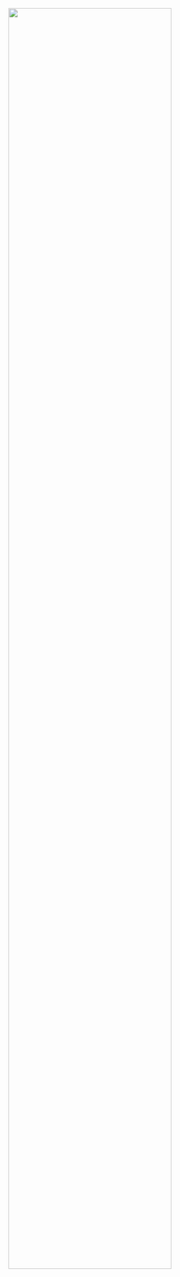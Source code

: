 <code><img src="https://github.com/TheEagleDev/Hello-World/blob/main/hello-world.png" style="max-width: 100%;" width="80%"></code>
